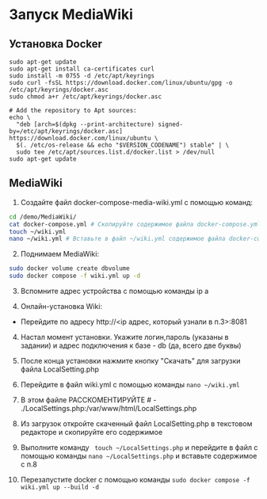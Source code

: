 # Запуск MediaWiki
## Установка Docker
```
sudo apt-get update
sudo apt-get install ca-certificates curl
sudo install -m 0755 -d /etc/apt/keyrings
sudo curl -fsSL https://download.docker.com/linux/ubuntu/gpg -o /etc/apt/keyrings/docker.asc
sudo chmod a+r /etc/apt/keyrings/docker.asc

# Add the repository to Apt sources:
echo \
  "deb [arch=$(dpkg --print-architecture) signed-by=/etc/apt/keyrings/docker.asc] https://download.docker.com/linux/ubuntu \
  $(. /etc/os-release && echo "$VERSION_CODENAME") stable" | \
  sudo tee /etc/apt/sources.list.d/docker.list > /dev/null
sudo apt-get update
```
## MediaWiki

1. Создайте файл docker-compose-media-wiki.yml с помощью команд:

```bash
cd /demo/MediaWiki/
cat docker-compose.yml # Скопируйте содержимое файла docker-compose.yml 
touch ~/wiki.yml
nano ~/wiki.yml # Вставьте в файл ~/wiki.yml содержимое файла docker-compose.yml  
```

2. Поднимаем MediaWiki:
   
```bash
sudo docker volume create dbvolume
sudo docker compose -f wiki.yml up -d
```
3. Вспомните адрес устройства с помощью команды ip a

4. Онлайн-установка Wiki:
- Перейдите по адресу http://<ip адрес, который узнали в п.3>:8081

4. Настал момент установки. Укажите логин,пароль (указаны в задании) и адрес подключения к базе - db (да, всего две буквы)
5. После конца установки нажмите кнопку "Скачать" для загрузки файла LocalSetting.php
6. Перейдите в файл wiki.yml с помощью команды `nano ~/wiki.yml`
7. В этом файле РАССКОМЕНТИРУЙТЕ # - ./LocalSettings.php:/var/www/html/LocalSettings.php
8. Из загрузок откройте скаченный файл LocalSetting.php в текстовом редакторе и скопируйте его содержимое
9. Выполните команду ` touch ~/LocalSettings.php` и перейдите в файл с помощью команды `nano ~/LocalSettings.php` и вставьте содержимое с п.8


10. Перезапустите docker с помощью команды `sudo docker compose -f wiki.yml up --build -d`


